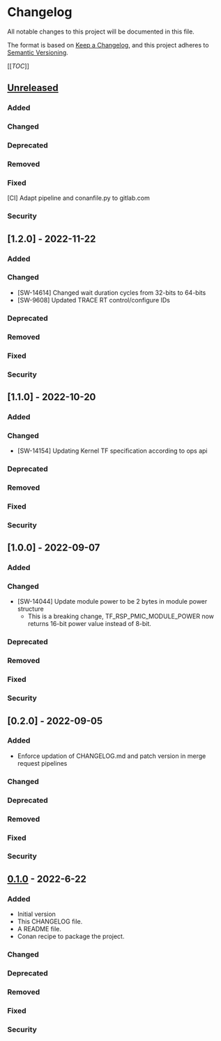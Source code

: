 # Changelog
All notable changes to this project will be documented in this file.

The format is based on [Keep a Changelog](https://keepachangelog.com/en/1.0.0/),
and this project adheres to [Semantic Versioning](https://semver.org/spec/v2.0.0.html).

[[_TOC_]]

## [Unreleased]
### Added
### Changed
### Deprecated
### Removed
### Fixed
[CI] Adapt pipeline and conanfile.py to gitlab.com
### Security

## [1.2.0] - 2022-11-22
### Added
### Changed
- [SW-14614] Changed wait duration cycles from 32-bits to 64-bits
- [SW-9608] Updated TRACE RT control/configure IDs
### Deprecated
### Removed
### Fixed
### Security

## [1.1.0] - 2022-10-20
### Added
### Changed
- [SW-14154] Updating Kernel TF specification according to ops api
### Deprecated
### Removed
### Fixed
### Security

## [1.0.0] - 2022-09-07
### Added
### Changed
- [SW-14044] Update module power to be 2 bytes in module power structure
    - This is a breaking change, TF_RSP_PMIC_MODULE_POWER now returns 16-bit power value instead of 8-bit.
### Deprecated
### Removed
### Fixed
### Security

## [0.2.0] - 2022-09-05
### Added
- Enforce updation of CHANGELOG.md and patch version in merge request pipelines
### Changed
### Deprecated
### Removed
### Fixed
### Security

## [0.1.0] - 2022-6-22
### Added
- Initial version
- This CHANGELOG file.
- A README file.
- Conan recipe to package the project.
### Changed
### Deprecated
### Removed
### Fixed
### Security


[Unreleased]: https://gitlab.esperanto.ai/software/tf-protocol/-/compare/v0.1.0...master
[0.1.0]: https://gitlab.esperanto.ai/software/tf-protocol/-/tags/v0.1.0
